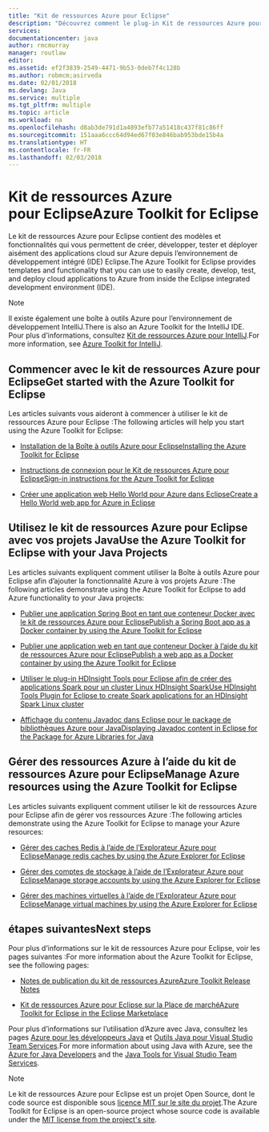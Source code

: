 ```yaml
---
title: "Kit de ressources Azure pour Eclipse"
description: "Découvrez comment le plug-in Kit de ressources Azure pour Eclipse permet de créer et de déployer des applications cloud sur Azure."
services: 
documentationcenter: java
author: rmcmurray
manager: routlaw
editor: 
ms.assetid: ef2f3839-2549-4471-9b53-0deb7f4c128b
ms.author: robmcm;asirveda
ms.date: 02/01/2018
ms.devlang: Java
ms.service: multiple
ms.tgt_pltfrm: multiple
ms.topic: article
ms.workload: na
ms.openlocfilehash: d8ab3de791d1a4893efb77a51418c437f81c86ff
ms.sourcegitcommit: 151aaa6ccc64d94ed67f03e846bab953bde15b4a
ms.translationtype: HT
ms.contentlocale: fr-FR
ms.lasthandoff: 02/03/2018
---
```

# <a name="azure-toolkit-for-eclipse"></a><span data-ttu-id="60a86-103">Kit de ressources Azure pour Eclipse</span><span class="sxs-lookup"><span data-stu-id="60a86-103">Azure Toolkit for Eclipse</span></span>

<span data-ttu-id="60a86-104">Le kit de ressources Azure pour Eclipse contient des modèles et fonctionnalités qui vous permettent de créer, développer, tester et déployer aisément des applications cloud sur Azure depuis l’environnement de développement intégré (IDE) Eclipse.</span><span class="sxs-lookup"><span data-stu-id="60a86-104">The Azure Toolkit for Eclipse provides templates and functionality that you can use to easily create, develop, test, and deploy cloud applications to Azure from inside the Eclipse integrated development environment (IDE).</span></span>

> [!NOTE]
> 
> <span data-ttu-id="60a86-105">Il existe également une boîte à outils Azure pour l’environnement de développement IntelliJ.</span><span class="sxs-lookup"><span data-stu-id="60a86-105">There is also an Azure Toolkit for the IntelliJ IDE.</span></span> <span data-ttu-id="60a86-106">Pour plus d’informations, consultez [Kit de ressources Azure pour IntelliJ](../intellij/azure-toolkit-for-intellij.md).</span><span class="sxs-lookup"><span data-stu-id="60a86-106">For more information, see [Azure Toolkit for IntelliJ](../intellij/azure-toolkit-for-intellij.md).</span></span>
> 

## <a name="get-started-with-the-azure-toolkit-for-eclipse"></a><span data-ttu-id="60a86-107">Commencer avec le kit de ressources Azure pour Eclipse</span><span class="sxs-lookup"><span data-stu-id="60a86-107">Get started with the Azure Toolkit for Eclipse</span></span>
<span data-ttu-id="60a86-108">Les articles suivants vous aideront à commencer à utiliser le kit de ressources Azure pour Eclipse :</span><span class="sxs-lookup"><span data-stu-id="60a86-108">The following articles will help you start using the Azure Toolkit for Eclipse:</span></span>

* [<span data-ttu-id="60a86-109">Installation de la Boîte à outils Azure pour Eclipse</span><span class="sxs-lookup"><span data-stu-id="60a86-109">Installing the Azure Toolkit for Eclipse</span></span>](azure-toolkit-for-eclipse-installation.md)

* [<span data-ttu-id="60a86-110">Instructions de connexion pour le Kit de ressources Azure pour Eclipse</span><span class="sxs-lookup"><span data-stu-id="60a86-110">Sign-in instructions for the Azure Toolkit for Eclipse</span></span>](azure-toolkit-for-eclipse-sign-in-instructions.md)

* [<span data-ttu-id="60a86-111">Créer une application web Hello World pour Azure dans Eclipse</span><span class="sxs-lookup"><span data-stu-id="60a86-111">Create a Hello World web app for Azure in Eclipse</span></span>](azure-toolkit-for-eclipse-create-hello-world-web-app.md)

## <a name="use-the-azure-toolkit-for-eclipse-with-your-java-projects"></a><span data-ttu-id="60a86-112">Utilisez le kit de ressources Azure pour Eclipse avec vos projets Java</span><span class="sxs-lookup"><span data-stu-id="60a86-112">Use the Azure Toolkit for Eclipse with your Java Projects</span></span>
<span data-ttu-id="60a86-113">Les articles suivants expliquent comment utiliser la Boîte à outils Azure pour Eclipse afin d’ajouter la fonctionnalité Azure à vos projets Azure :</span><span class="sxs-lookup"><span data-stu-id="60a86-113">The following articles demonstrate using the Azure Toolkit for Eclipse to add Azure functionality to your Java projects:</span></span>

* [<span data-ttu-id="60a86-114">Publier une application Spring Boot en tant que conteneur Docker avec le kit de ressources Azure pour Eclipse</span><span class="sxs-lookup"><span data-stu-id="60a86-114">Publish a Spring Boot app as a Docker container by using the Azure Toolkit for Eclipse</span></span>](azure-toolkit-for-eclipse-publish-spring-boot-docker-app.md)

* [<span data-ttu-id="60a86-115">Publier une application web en tant que conteneur Docker à l’aide du kit de ressources Azure pour Eclipse</span><span class="sxs-lookup"><span data-stu-id="60a86-115">Publish a web app as a Docker container by using the Azure Toolkit for Eclipse</span></span>](azure-toolkit-for-eclipse-publish-as-docker-container.md)

* [<span data-ttu-id="60a86-116">Utiliser le plug-in HDInsight Tools pour Eclipse afin de créer des applications Spark pour un cluster Linux HDInsight Spark</span><span class="sxs-lookup"><span data-stu-id="60a86-116">Use HDInsight Tools Plugin for Eclipse to create Spark applications for an HDInsight Spark Linux cluster</span></span>](/azure/hdinsight/hdinsight-apache-spark-eclipse-tool-plugin)

* [<span data-ttu-id="60a86-117">Affichage du contenu Javadoc dans Eclipse pour le package de bibliothèques Azure pour Java</span><span class="sxs-lookup"><span data-stu-id="60a86-117">Displaying Javadoc content in Eclipse for the Package for Azure Libraries for Java</span></span>](azure-toolkit-for-eclipse-displaying-javadoc-content-for-azure-libraries.md)

## <a name="manage-azure-resources-using-the-azure-toolkit-for-eclipse"></a><span data-ttu-id="60a86-118">Gérer des ressources Azure à l’aide du kit de ressources Azure pour Eclipse</span><span class="sxs-lookup"><span data-stu-id="60a86-118">Manage Azure resources using the Azure Toolkit for Eclipse</span></span>
<span data-ttu-id="60a86-119">Les articles suivants expliquent comment utiliser le kit de ressources Azure pour Eclipse afin de gérer vos ressources Azure :</span><span class="sxs-lookup"><span data-stu-id="60a86-119">The following articles demonstrate using the Azure Toolkit for Eclipse to manage your Azure resources:</span></span>

* [<span data-ttu-id="60a86-120">Gérer des caches Redis à l’aide de l’Explorateur Azure pour Eclipse</span><span class="sxs-lookup"><span data-stu-id="60a86-120">Manage redis caches by using the Azure Explorer for Eclipse</span></span>](azure-toolkit-for-eclipse-managing-redis-caches-using-azure-explorer.md)

* [<span data-ttu-id="60a86-121">Gérer des comptes de stockage à l’aide de l’Explorateur Azure pour Eclipse</span><span class="sxs-lookup"><span data-stu-id="60a86-121">Manage storage accounts by using the Azure Explorer for Eclipse</span></span>](azure-toolkit-for-eclipse-managing-storage-accounts-using-azure-explorer.md)

* [<span data-ttu-id="60a86-122">Gérer des machines virtuelles à l’aide de l’Explorateur Azure pour Eclipse</span><span class="sxs-lookup"><span data-stu-id="60a86-122">Manage virtual machines by using the Azure Explorer for Eclipse</span></span>](azure-toolkit-for-eclipse-managing-virtual-machines-using-azure-explorer.md)

## <a name="next-steps"></a><span data-ttu-id="60a86-123">étapes suivantes</span><span class="sxs-lookup"><span data-stu-id="60a86-123">Next steps</span></span>

<span data-ttu-id="60a86-124">Pour plus d’informations sur le kit de ressources Azure pour Eclipse, voir les pages suivantes :</span><span class="sxs-lookup"><span data-stu-id="60a86-124">For more information about the Azure Toolkit for Eclipse, see the following pages:</span></span>

* [<span data-ttu-id="60a86-125">Notes de publication du kit de ressources Azure</span><span class="sxs-lookup"><span data-stu-id="60a86-125">Azure Toolkit Release Notes</span></span>](https://github.com/Microsoft/azure-tools-for-java/releases)

* [<span data-ttu-id="60a86-126">Kit de ressources Azure pour Eclipse sur la Place de marché</span><span class="sxs-lookup"><span data-stu-id="60a86-126">Azure Toolkit for Eclipse in the Eclipse Marketplace</span></span>](http://marketplace.eclipse.org/content/azure-toolkit-eclipse)

<span data-ttu-id="60a86-127">Pour plus d’informations sur l’utilisation d’Azure avec Java, consultez les pages [Azure pour les développeurs Java](https://docs.microsoft.com/java/azure/) et [Outils Java pour Visual Studio Team Services](https://java.visualstudio.com/).</span><span class="sxs-lookup"><span data-stu-id="60a86-127">For more information about using Java with Azure, see the [Azure for Java Developers](https://docs.microsoft.com/java/azure/) and the [Java Tools for Visual Studio Team Services](https://java.visualstudio.com/).</span></span>

<!-- [!INCLUDE [azure-toolkit-for-eclipse-additional-resources](../includes/azure-toolkit-for-eclipse-additional-resources.md)] -->

> [!NOTE]
> 
> <span data-ttu-id="60a86-128">Le kit de ressources Azure pour Eclipse est un projet Open Source, dont le code source est disponible sous [licence MIT sur le site du projet](https://github.com/microsoft/azure-tools-for-java).</span><span class="sxs-lookup"><span data-stu-id="60a86-128">The Azure Toolkit for Eclipse is an open-source project whose source code is available under the [MIT license from the project's site](https://github.com/microsoft/azure-tools-for-java).</span></span>
> 

<!-- URL List -->

[Azure for Java Developers]: https://docs.microsoft.com/java/azure
[Java Tools for Visual Studio Team Services]: https://java.visualstudio.com/

<!-- Temporarily Deprecated URLs -->

<!-- [Deploying large deployments](azure-toolkit-for-eclipse-deploying-large-deployments.md) -->
<!-- [How to Maintain Session Data with Session Affinity]: http://go.microsoft.com/fwlink/?LinkID=699539 -->
<!-- [How to Use Co-located Caching]: http://go.microsoft.com/fwlink/?LinkID=699542 -->
<!-- [How to Use Dedicated Caching]: http://go.microsoft.com/fwlink/?LinkID=699543 -->
<!-- [How to Use JMS with AMQP 1.0 in Azure with Eclipse]: http://go.microsoft.com/fwlink/?LinkID=699544 -->
<!-- [How to Use SSL Offloading]: http://go.microsoft.com/fwlink/?LinkID=699545 -->
<!-- [SSL Offloading]: http://go.microsoft.com/fwlink/?LinkID=699549 -->
<!-- [Using the Azure Service Runtime Library in JSP]: http://go.microsoft.com/fwlink/?LinkID=699551 -->
<!-- [How to Authenticate Web Users with Azure Access Control Service Using Eclipse]: /azure/active-directory/active-directory-java-authenticate-users-access-control-eclipse.md -->
<!-- [Debug a Java Web App on Azure in Eclipse]: /azure/app-service-web/app-service-web-debug-java-web-app-in-eclipse.md -->
<!-- [Debugging Azure Applications in Eclipse]: azure-toolkit-for-eclipse-debugging-azure-applications.md -->

<!-- Legacy MSDN URL = https://msdn.microsoft.com/library/azure/hh694271.aspx -->
